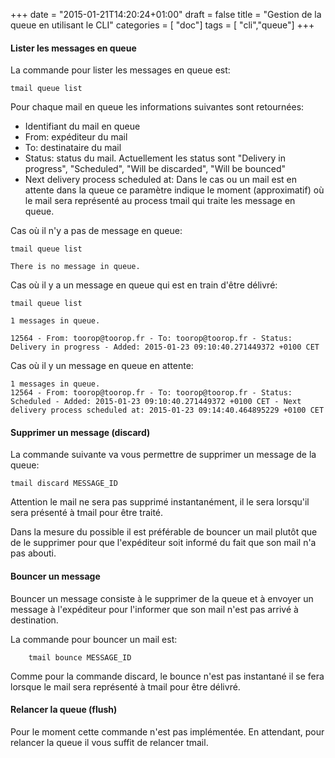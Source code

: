 +++
date = "2015-01-21T14:20:24+01:00"
draft = false
title = "Gestion de la queue en utilisant le CLI"
categories = [ "doc"]
tags = [ "cli","queue"]
+++


#### Lister les messages en queue

La commande pour lister les messages en queue est:

	tmail queue list

Pour chaque mail en queue les informations suivantes sont retournées:

* Identifiant du mail en queue
* From: expéditeur du mail
* To:  destinataire du mail
* Status: status du mail. Actuellement les status sont "Delivery in progress", "Scheduled", "Will be discarded", "Will be bounced"
* Next delivery process scheduled at: Dans le cas ou un mail est en attente dans la queue ce paramètre indique le moment (approximatif) où le mail sera représenté au process tmail qui traite les message en queue. 

<!--more-->

Cas où il n'y a pas de message en queue:

	tmail queue list

	There is no message in queue.

Cas où il y a un message en queue qui est en train d'être délivré:
 
 	tmail queue list

	1 messages in queue.
	
	12564 - From: toorop@toorop.fr - To: toorop@toorop.fr - Status: Delivery in progress - Added: 2015-01-23 09:10:40.271449372 +0100 CET 


Cas où il y un message en queue en attente:

	1 messages in queue.
	12564 - From: toorop@toorop.fr - To: toorop@toorop.fr - Status: Scheduled - Added: 2015-01-23 09:10:40.271449372 +0100 CET - Next delivery process scheduled at: 2015-01-23 09:14:40.464895229 +0100 CET



#### Supprimer un message (discard) 
La commande suivante va vous permettre de supprimer un message de la queue:

	tmail discard MESSAGE_ID

Attention le mail ne sera pas supprimé instantanément, il le sera lorsqu'il sera présenté à tmail pour être traité.

Dans la mesure du possible il est préférable de bouncer un mail plutôt que de le supprimer pour que l'expéditeur soit informé du fait que son mail n'a pas abouti.	

#### Bouncer un message
Bouncer un message consiste à le supprimer de la queue et à envoyer un message à l'expéditeur pour l'informer que son mail n'est pas arrivé à destination.

La commande pour bouncer un mail est:
		
		tmail bounce MESSAGE_ID

Comme pour la commande discard, le bounce n'est pas instantané il se fera lorsque le mail sera représenté à tmail pour être délivré.



#### Relancer la queue (flush)
Pour le moment cette commande n'est pas implémentée. En attendant, pour relancer la queue il vous suffit de relancer tmail.